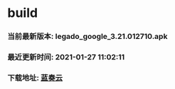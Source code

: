 # build

### 当前最新版本: legado_google_3.21.012710.apk
### 最近更新时间: 2021-01-27 11:02:11
### 下载地址: [蓝奏云](https://wwa.lanzous.com/b0d8bblej)

